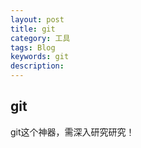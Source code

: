 ```yaml
---
layout: post
title: git
category: 工具
tags: Blog
keywords: git
description: 
---
```



## git
git这个神器，需深入研究研究！


